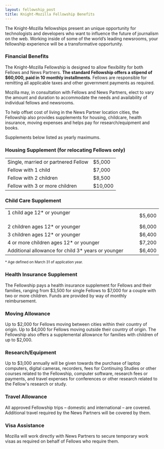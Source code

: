 ```yaml
---
layout: fellowship_post
title: Knight-Mozilla Fellowship Benefits
---
```


<p class="bodybig">The Knight-Mozilla fellowships present an unique opportunity for technologists and developers who want to influence the future of journalism on the web. Working inside of some of the world’s leading newsrooms, your fellowship experience will be a transformative opportunity.</p>

<h3>Financial Benefits</h3>
The Knight-Mozilla Fellowship is designed to allow flexibility for both Fellows and News Partners. <b>The standard Fellowship offers a stipend of $60,000, paid in 10 monthly installments</b>. Fellows are responsible for remitting all applicable taxes and other government payments as required. 

Mozilla may, in consultation with Fellows and News Partners, elect to vary the amount and duration to accommodate the needs and availability of individual fellows and newsrooms.

To help offset cost of living in the News Partner location cities, the Fellowship also provides supplements for housing, childcare, health insurance, moving expenses and helps pay for research/equipment and books. 

Supplements below listed as yearly maximums.

<h3>Housing Supplement (for relocating Fellows only)</h3>
<table>
<tr>
<td>Single, married or partnered Fellow
<td>$5,000
</tr>
<tr>
<td>Fellow with 1 child
<td>$7,000
</tr>
<tr>
<td>Fellow with 2 children
<td>$8,500
</tr>
<tr>
<td>Fellow with 3 or more children
<td>$10,000
</tr>
</table>


<h3>Child Care Supplement</h3>
<table>
<tr>
<td>1 child age 12* or younger                                                     
<td>$5,600
</tr>
<tr>
<td>2 children ages 12* or younger
<td>$6,000
</tr>
<tr>
<td>3 children ages 12* or younger
<td>$6,400
</tr>
<tr>
<td>4 or more children ages 12* or younger
<td>$7,200
</tr>
<tr>
<td>Additional allowance for child 3* years or younger
<td>$6,400
</tr>
</table>
<small>* Age defined on March 31 of application year.</small>

<h3>Health Insurance Supplement</h3>
The Fellowship pays a health insurance supplement for Fellows and their families, ranging from $3,500 for single Fellows to $7,000 for a couple with two or more children.  Funds are provided by way of monthly reimbursement.

<h3>Moving Allowance</h3>
Up to $2,000 for Fellows moving between cities within their country of origin.
Up to $4,000 for Fellows moving outside their country of origin.
The Fellowship also offers a supplemental allowance for families with children of up to $2,000.

<h3>Research/Equipment</h3>
Up to $3,000 annually will be given towards the purchase of laptop computers, digital cameras, recorders, fees for Continuing Studies or other courses related to the Fellowship, computer software, research fees or payments, and travel expenses for conferences or other research related to the Fellow's research or study. 

<h3>Travel Allowance</h3>
All approved Fellowship trips – domestic and international – are covered. Additional travel required by the News Partners will be covered by them.

<h3>Visa Assistance</h3>
Mozilla will work directly with News Partners to secure temporary work visas as required on behalf of Fellows who require them.


<script type="text/javascript">
$(document).ready(function () { 
$('#nav li a.fellowships').addClass('active');
$('#fellowside li a.benefits').addClass('active');
});
</script>